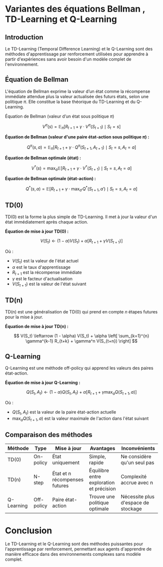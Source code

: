 # Variantes des équations Bellman , TD-Learning et Q-Learning

## Introduction

Le TD-Learning (Temporal Difference Learning) et le Q-Learning sont des méthodes d'apprentissage par renforcement utilisées pour apprendre à partir d'expériences sans avoir besoin d'un modèle complet de l'environnement.

## Équation de Bellman

L'équation de Bellman exprime la valeur d’un état comme la récompense immédiate attendue plus la valeur actualisée des futurs états, selon une politique $\pi$. Elle constitue la base théorique du TD-Learning et du Q-Learning.

Équation de Bellman (valeur d’un état sous politique $\pi$) 

$$
V^\pi(s) = \mathbb{E}_\pi \left[ R_{t+1} + \gamma \cdot V^\pi(S_{t+1}) \mid S_t = s \right]
$$

**Équation de Bellman (valeur d'une paire état-action sous politique $\pi$) :**

$$
Q^\pi(s, a) = \mathbb{E}_\pi \left[ R_{t+1} + \gamma \cdot Q^\pi(S_{t+1}, A_{t+1}) \mid S_t = s, A_t = a \right]
$$

**Équation de Bellman optimale (état) :**

$$
V^*(s) = \max_a \mathbb{E} \left[ R_{t+1} + \gamma \cdot V^*(S_{t+1}) \mid S_t = s, A_t = a \right]
$$

**Équation de Bellman optimale (état-action) :**

$$
Q^*(s, a) = \mathbb{E} \left[ R_{t+1} + \gamma \cdot \max_{a'} Q^*(S_{t+1}, a') \mid S_t = s, A_t = a \right]
$$

## TD(0)

TD(0) est la forme la plus simple de TD-Learning. Il met à jour la valeur d'un état immédiatement après chaque action.

**Équation de mise à jour TD(0) :**

$$
V(S_t) \leftarrow (1 - \alpha) V(S_t) + \alpha \left[ R_{t+1} + \gamma V(S_{t+1}) \right]
$$

Où :
- $V(S_t)$ est la valeur de l'état actuel  
- $\alpha$ est le taux d'apprentissage  
- $R_{t+1}$ est la récompense immédiate  
- $\gamma$ est le facteur d'actualisation  
- $V(S_{t+1})$ est la valeur de l'état suivant

## TD(n)

TD(n) est une généralisation de TD(0) qui prend en compte *n* étapes futures pour la mise à jour.

**Équation de mise à jour TD(n) :**

$$
V(S_t) \leftarrow (1 - \alpha) V(S_t) + \alpha \left[ \sum_{k=1}^{n} \gamma^{k-1} R_{t+k} + \gamma^n V(S_{t+n}) \right]
$$

## Q-Learning

Q-Learning est une méthode off-policy qui apprend les valeurs des paires état-action.

**Équation de mise à jour Q-Learning :**

$$
Q(S_t, A_t) \leftarrow (1 - \alpha) Q(S_t, A_t) + \alpha \left[ R_{t+1} + \gamma \max_{a} Q(S_{t+1}, a) \right]
$$

Où :
- $Q(S_t, A_t)$ est la valeur de la paire état-action actuelle  
- $\max_{a} Q(S_{t+1}, a)$ est la valeur maximale de l'action dans l'état suivant

## Comparaison des méthodes

| Méthode    | Type       | Mise à jour                    | Avantages                               | Inconvénients                       |
|------------|------------|--------------------------------|-----------------------------------------|-------------------------------------|
| TD(0)      | On-policy  | État uniquement                | Simple, rapide                          | Ne considère qu'un seul pas         |
| TD(n)      | N-step     | État et n récompenses futures  | Équilibre entre exploration et précision| Complexité accrue avec n            |
| Q-Learning | Off-policy | Paire état-action              | Trouve une politique optimale           | Nécessite plus d'espace de stockage |

# Conclusion

Le TD-Learning et le Q-Learning sont des méthodes puissantes pour l'apprentissage par renforcement, permettant aux agents d'apprendre de manière efficace dans des environnements complexes sans modèle complet.
